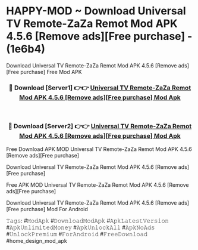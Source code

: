 # HAPPY-MOD ~ Download Universal TV Remote-ZaZa Remot Mod APK 4.5.6 [Remove ads][Free purchase] - (1e6b4)
Download Universal TV Remote-ZaZa Remot Mod APK 4.5.6 [Remove ads][Free purchase] Free Mod APK

<div align="center">
<h3>🔴 Download [Server1] 👉👉 <a href="https://apk-comot.site?title=Universal_TV_Remote-ZaZa_Remot_Mod_APK_4.5.6_[Remove_ads][Free_purchase]">Universal TV Remote-ZaZa Remot Mod APK 4.5.6 [Remove ads][Free purchase] Mod Apk</a></h3><br>

<h3>🔴 Download [Server2] 👉👉 <a href="https://apk-comot.site?title=Universal_TV_Remote-ZaZa_Remot_Mod_APK_4.5.6_[Remove_ads][Free_purchase]">Universal TV Remote-ZaZa Remot Mod APK 4.5.6 [Remove ads][Free purchase] Mod Apk</a></h3>
</div>


Free Download APK MOD Universal TV Remote-ZaZa Remot Mod APK 4.5.6 [Remove ads][Free purchase]

Download Universal TV Remote-ZaZa Remot Mod APK 4.5.6 [Remove ads][Free purchase] 

Free APK MOD Universal TV Remote-ZaZa Remot Mod APK 4.5.6 [Remove ads][Free purchase] 

Download Universal TV Remote-ZaZa Remot Mod APK 4.5.6 [Remove ads][Free purchase] Mod For Android

𝚃𝚊𝚐𝚜: #𝙼𝚘𝚍𝙰𝚙𝚔 #𝙳𝚘𝚠𝚗𝚕𝚘𝚊𝚍𝙼𝚘𝚍𝙰𝚙𝚔 #𝙰𝚙𝚔𝙻𝚊𝚝𝚎𝚜𝚝𝚅𝚎𝚛𝚜𝚒𝚘𝚗 #𝙰𝚙𝚔𝚄𝚗𝚕𝚒𝚖𝚒𝚝𝚎𝚍𝙼𝚘𝚗𝚎𝚢 #𝙰𝚙𝚔𝚄𝚗𝚕𝚘𝚌𝚔𝙰𝚕𝚕 #𝙰𝚙𝚔𝙽𝚘𝙰𝚍𝚜 #𝚄𝚗𝚕𝚘𝚌𝚔𝙿𝚛𝚎𝚖𝚒𝚞𝚖 #𝙵𝚘𝚛𝙰𝚗𝚍𝚛𝚘𝚒𝚍 #𝙵𝚛𝚎𝚎𝙳𝚘𝚠𝚗𝚕𝚘𝚊𝚍 #home_design_mod_apk